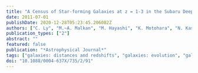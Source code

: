 ```yaml
---
title: "A Census of Star-forming Galaxies at z = 1-3 in the Subaru Deep Field"
date: 2011-07-01
publishDate: 2020-12-28T05:23:45.206082Z
authors: ["C. Ly", "M.~A. Malkan", "M. Hayashi", "K. Motohara", "N. Kashikawa", "K. Shimasaku", "T. Nagao", "C. Grady"]
publication_types: ["2"]
abstract: ""
featured: false
publication: "*Astrophysical Journal*"
tags: ["galaxies: distances and redshifts", "galaxies: evolution", "galaxies: high-redshift", "galaxies: photometry", "infrared: galaxies", "ultraviolet: galaxies"]
doi: "10.1088/0004-637X/735/2/91"
---
```


